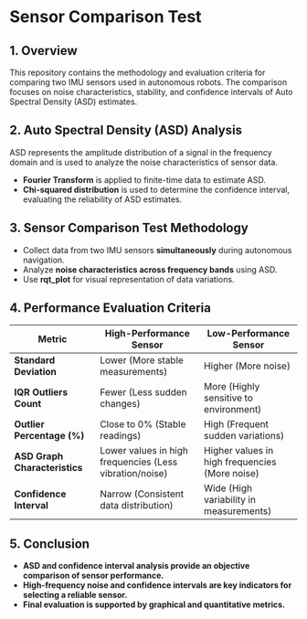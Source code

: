 # Sensor Comparison Test

## 1. Overview
This repository contains the methodology and evaluation criteria for comparing two IMU sensors used in autonomous robots. The comparison focuses on noise characteristics, stability, and confidence intervals of Auto Spectral Density (ASD) estimates.

## 2. Auto Spectral Density (ASD) Analysis
ASD represents the amplitude distribution of a signal in the frequency domain and is used to analyze the noise characteristics of sensor data.

- **Fourier Transform** is applied to finite-time data to estimate ASD.
- **Chi-squared distribution** is used to determine the confidence interval, evaluating the reliability of ASD estimates.

## 3. Sensor Comparison Test Methodology
- Collect data from two IMU sensors **simultaneously** during autonomous navigation.
- Analyze **noise characteristics across frequency bands** using ASD.
- Use **rqt_plot** for visual representation of data variations.

## 4. Performance Evaluation Criteria

| **Metric** | **High-Performance Sensor** | **Low-Performance Sensor** |
| --- | --- | --- |
| **Standard Deviation** | Lower (More stable measurements) | Higher (More noise) |
| **IQR Outliers Count** | Fewer (Less sudden changes) | More (Highly sensitive to environment) |
| **Outlier Percentage (%)** | Close to 0% (Stable readings) | High (Frequent sudden variations) |
| **ASD Graph Characteristics** | Lower values in high frequencies (Less vibration/noise) | Higher values in high frequencies (More noise) |
| **Confidence Interval** | Narrow (Consistent data distribution) | Wide (High variability in measurements) |

## 5. Conclusion
- **ASD and confidence interval analysis provide an objective comparison of sensor performance.**
- **High-frequency noise and confidence intervals are key indicators for selecting a reliable sensor.**
- **Final evaluation is supported by graphical and quantitative metrics.**

